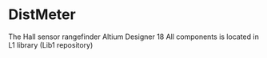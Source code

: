 # DistMeter
The Hall sensor rangefinder
Altium Designer 18
All components is located in L1 library (Lib1 repository) 
